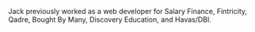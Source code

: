 Jack previously worked as a web developer for Salary Finance, Fintricity, Qadre, Bought By Many, Discovery Education, and Havas/DBI.